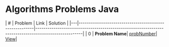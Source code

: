 # Algorithms Problems Java

| # | Problem | Link | Solution |
|---|--------------------------------------------------------|-----------------------------------------------------------------------------------------------------|
| 0 | <b>Problem Name</b>| [probNumber](leetcodeLinkToProblem)| [View](https://https://github.com/midNight-jam/DataStructures_Algorithms_Java/<filePath.java>)|